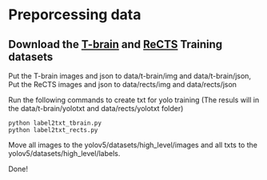 # Preporcessing data

## Download the [T-brain](https://tbrain.trendmicro.com.tw/Competitions/Details/19) and [ReCTS](https://rrc.cvc.uab.es/?ch=12) Training datasets

Put the T-brain images and json to data/t-brain/img and data/t-brain/json, Put the ReCTS images and json to data/rects/img and data/rects/json

Run the following commands to create txt for yolo training (The resuls will in the data/t-brain/yolotxt and  data/rects/yolotxt folder)
```
python label2txt_tbrain.py
python label2txt_rects.py
```

Move all images to the yolov5/datasets/high_level/images and all txts to the yolov5/datasets/high_level/labels.

Done!
